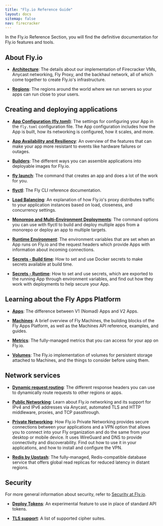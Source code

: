 ```yaml
---
title: "Fly.io Reference Guide"
layout: docs
sitemap: false
nav: firecracker
---
```


In the Fly.io Reference Section, you will find the definitive documentation for Fly.io features and tools.

## About Fly.io

* [**Architecture**](/docs/reference/architecture/): 
The details about our implementation of Firecracker VMs, Anycast networking, Fly Proxy, and the backhaul network, all of which come together to create Fly.io's infrastructure.

* [**Regions**](/docs/reference/regions/):
The regions around the world where we run servers so your apps can run close to your users.

## Creating and deploying applications

* [**App Configuration (fly.toml)**](/docs/reference/configuration/):
The settings for configuring your App in the `fly.toml` configuration file. The App configuration includes how the App is built, how its networking is configured, how it scales, and more.

* [**App Availability and Resiliency**](/docs/reference/app-availability):
An overview of the features that can make your app more resistant to events like hardware failures or outages.

* [**Builders**](/docs/reference/builders/): 
The different ways you can assemble applications into deployable images for Fly.io.

* [**fly launch**](/docs/reference/fly-launch/):
The command that creates an app and does a lot of the work for you.

* [**flyctl**](/docs/flyctl/):
The Fly CLI reference documentation.

* [**Load Balancing**](/docs/reference/load-balancing/):
An explanation of how Fly.io's proxy distributes traffic to your application instances based on load, closeness, and concurrency settings.

* [**Monorepo and Multi-Environment Deployments**](/docs/reference/monorepo/):
The command options you can use with flyctl to build and deploy multiple apps from a monorepo or deploy an app to multiple targets.

* [**Runtime Environment**](/docs/reference/runtime-environment/):
The environment variables that are set when an App runs on Fly.io and the request headers which provide Apps with information about incoming connections.

* [**Secrets - Build time**](/docs/reference/build-secrets/):
How to set and use Docker secrets to make secrets available at build time.

* [**Secrets - Runtime**](/docs/reference/secrets/):
How to set and use secrets, which are exported to the running App through environment variables, and find out how they work with deployments to help secure your App.

## Learning about the Fly Apps Platform

* [**Apps**](/docs/reference/apps):
The difference between V1 (Nomad) Apps and V2 Apps.

* [**Machines**](/docs/machines):
A brief overview of Fly Machines, the building blocks of the Fly Apps Platform, as well as the Machines API reference, examples, and guides.

* [**Metrics**](/docs/reference/metrics):
The fully-managed metrics that you can access for your app on Fly.io.

* [**Volumes**](/docs/reference/volumes):
The Fly.io implementation of volumes for persistent storage attached to Machines, and the things to consider before using them.

## Network services

* [**Dynamic request routing**](/docs/reference/dynamic-request-routing/):
The different response headers you can use to dynamically route requests to other regions or apps.

* [**Public Networking**](/docs/reference/services/):
Learn about Fly.io networking and its support for IPv4 and IPv6 addresses via Anycast, automated TLS and HTTP middleware, proxies, and TCP passthrough.

* [**Private Networking**](/docs/reference/private-networking/):
How Fly.io Private Networking provides secure connections between your applications and a VPN option that allows you to connect into your Fly organization and do the same from your desktop or mobile device. It uses WireGuard and DNS to provide connectivity and discoverability. Find out how to use it in your applications, and how to install and configure the VPN.

* [**Redis by Upstash**](/docs/reference/redis/):
The fully-managed, Redis-compatible database service that offers global read replicas for reduced latency in distant regions.

## Security

For more general information about security, refer to [Security at Fly.io](/docs/about/security/).

* [**Deploy Tokens**](/docs/reference/deploy-tokens/):
An experimental feature to use in place of standard API tokens.

* [**TLS support**](/docs/reference/tls/):
A list of supported cipher suites.


